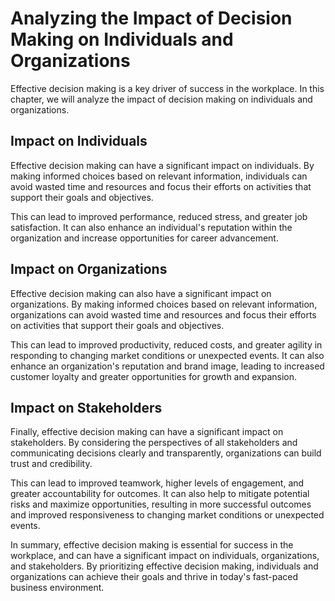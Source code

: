 Analyzing the Impact of Decision Making on Individuals and Organizations
=========================================================================================================================================

Effective decision making is a key driver of success in the workplace. In this chapter, we will analyze the impact of decision making on individuals and organizations.

Impact on Individuals
---------------------

Effective decision making can have a significant impact on individuals. By making informed choices based on relevant information, individuals can avoid wasted time and resources and focus their efforts on activities that support their goals and objectives.

This can lead to improved performance, reduced stress, and greater job satisfaction. It can also enhance an individual's reputation within the organization and increase opportunities for career advancement.

Impact on Organizations
-----------------------

Effective decision making can also have a significant impact on organizations. By making informed choices based on relevant information, organizations can avoid wasted time and resources and focus their efforts on activities that support their goals and objectives.

This can lead to improved productivity, reduced costs, and greater agility in responding to changing market conditions or unexpected events. It can also enhance an organization's reputation and brand image, leading to increased customer loyalty and greater opportunities for growth and expansion.

Impact on Stakeholders
----------------------

Finally, effective decision making can have a significant impact on stakeholders. By considering the perspectives of all stakeholders and communicating decisions clearly and transparently, organizations can build trust and credibility.

This can lead to improved teamwork, higher levels of engagement, and greater accountability for outcomes. It can also help to mitigate potential risks and maximize opportunities, resulting in more successful outcomes and improved responsiveness to changing market conditions or unexpected events.

In summary, effective decision making is essential for success in the workplace, and can have a significant impact on individuals, organizations, and stakeholders. By prioritizing effective decision making, individuals and organizations can achieve their goals and thrive in today's fast-paced business environment.
